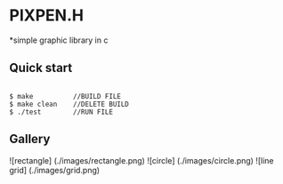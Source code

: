 #	**PIXPEN.H**

*simple graphic library in c

## Quick start

```CONSOLE

$ make			//BUILD FILE
$ make clean	//DELETE BUILD
$ ./test        //RUN FILE
```


## Gallery

![rectangle] (./images/rectangle.png)
![circle]	(./images/circle.png)
![line grid] (./images/grid.png)	




